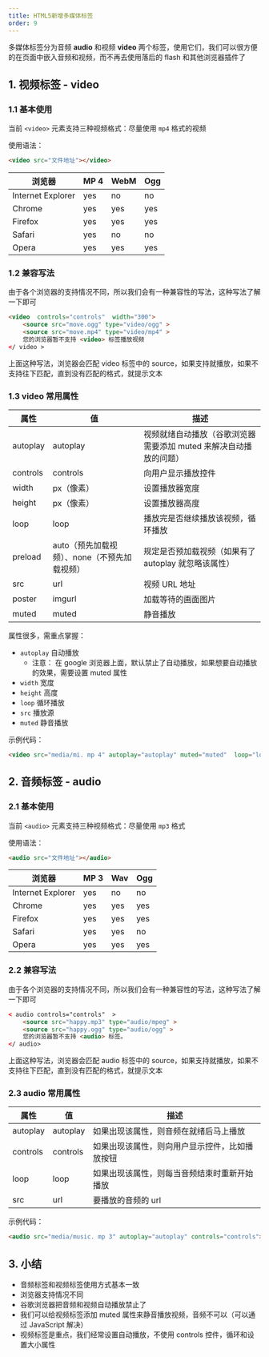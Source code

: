 ```yaml
---
title: HTML5新增多媒体标签
order: 9
---
```


多媒体标签分为音频 **audio** 和视频 **video** 两个标签，使用它们，我们可以很方便的在页面中嵌入音频和视频，而不再去使用落后的 flash 和其他浏览器插件了

## 1. 视频标签 - video

### 1.1 基本使用

当前 `<video>` 元素支持三种视频格式：尽量使用 `mp4` 格式的视频

使用语法：
```html
<video src="文件地址"></video>
```

| 浏览器            | MP 4 | WebM | Ogg |
| ----------------- | --- | ---- | --- |
| Internet Explorer | yes | no   | no  |
| Chrome            | yes | yes  | yes |
| Firefox           | yes | yes  | yes |
| Safari            | yes | no   | no  |
| Opera                  | yes    |  yes   | yes    |

### 1.2 兼容写法

由于各个浏览器的支持情况不同，所以我们会有一种兼容性的写法，这种写法了解一下即可

```html
<video  controls="controls"  width="300">
    <source src="move.ogg" type="video/ogg" >
    <source src="move.mp4" type="video/mp4" >
    您的浏览器暂不支持 <video> 标签播放视频
</ video >
```

上面这种写法，浏览器会匹配 video 标签中的 source，如果支持就播放，如果不支持往下匹配，直到没有匹配的格式，就提示文本

### 1.3 video 常用属性

| 属性     | 值                                           | 描述                                                              |
| -------- | -------------------------------------------- | ----------------------------------------------------------------- |
| autoplay | autoplay                                     | 视频就绪自动播放（谷歌浏览器需要添加 muted 来解决自动播放的问题） |
| controls | controls                                     | 向用户显示播放控件                                                |
| width    | px（像素）                                   | 设置播放器宽度                                                    |
| height   | px（像素）                                   | 设置播放器高度                                                    |
| loop     | loop                                         | 播放完是否继续播放该视频，循环播放                                |
| preload  | auto（预先加载视频）、none（不预先加载视频） | 规定是否预加载视频（如果有了 autoplay 就忽略该属性）              |
| src      | url                                          | 视频 URL 地址                                                     |
| poster   | imgurl                                       | 加载等待的画面图片                                                |
| muted         |   muted                                           | 静音播放                                                                  |

属性很多，需重点掌握：
- `autoplay`  自动播放
  - 注意： 在 google 浏览器上面，默认禁止了自动播放，如果想要自动播放的效果，需要设置 muted 属性
- `width`  宽度
- `height`  高度
- `loop`  循环播放
- `src`  播放源
- `muted` 静音播放

示例代码：
```html
<video src="media/mi. mp 4" autoplay="autoplay" muted="muted"  loop="loop" poster="media/mi 9. jpg"></video>
```

## 2. 音频标签 - audio

### 2.1 基本使用

当前 `<audio>` 元素支持三种视频格式：尽量使用 `mp3` 格式

使用语法：
```html
<audio src="文件地址"></audio>
```

| 浏览器            | MP 3 | Wav | Ogg |
| ----------------- | --- | ---- | --- |
| Internet Explorer | yes | no   | no  |
| Chrome            | yes | yes  | yes |
| Firefox           | yes | yes  | yes |
| Safari            | yes | yes   | no  |
| Opera                  | yes    |  yes   | yes    |

### 2.2 兼容写法

由于各个浏览器的支持情况不同，所以我们会有一种兼容性的写法，这种写法了解一下即可

```html
< audio controls="controls"  >
    <source src="happy.mp3" type="audio/mpeg" >
    <source src="happy.ogg" type="audio/ogg" >
    您的浏览器暂不支持 <audio> 标签。
</ audio>
```

上面这种写法，浏览器会匹配 audio 标签中的 source，如果支持就播放，如果不支持往下匹配，直到没有匹配的格式，就提示文本

### 2.3 audio 常用属性

| 属性     | 值       | 描述                                           |
| -------- | -------- | ---------------------------------------------- |
| autoplay | autoplay | 如果出现该属性，则音频在就绪后马上播放         |
| controls | controls | 如果出现该属性，则向用户显示控件，比如播放按钮 |
| loop     | loop     | 如果出现该属性，则每当音频结束时重新开始播放   |
| src         |  url        |      要播放的音频的 url                                          |

示例代码：
```html
<audio src="media/music. mp 3" autoplay="autoplay" controls="controls"></audio>
```

## 3. 小结

- 音频标签和视频标签使用方式基本一致
- 浏览器支持情况不同
- 谷歌浏览器把音频和视频自动播放禁止了
- 我们可以给视频标签添加 muted 属性来静音播放视频，音频不可以（可以通过 JavaScript 解决）
- 视频标签是重点，我们经常设置自动播放，不使用 controls 控件，循环和设置大小属性
